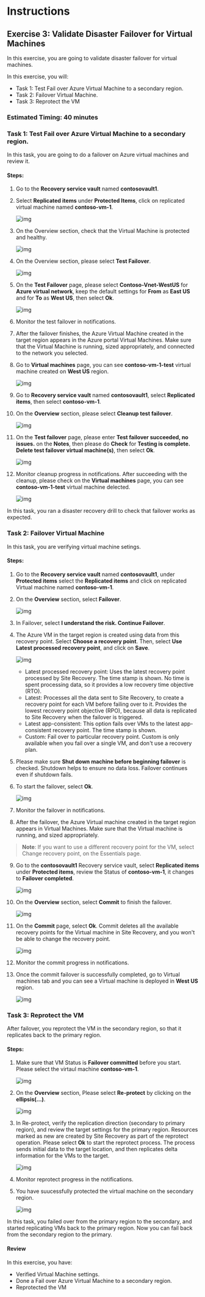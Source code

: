 # Instructions

## Exercise 3: Validate Disaster Failover for Virtual Machines

In this exercise, you are going to validate disaster failover for virtual machines. 

In this exercise, you will:

+ Task 1: Test Fail over Azure Virtual Machine to a secondary region.
+ Task 2: Failover Virtual Machine.
+ Task 3: Reprotect the VM

### Estimated Timing: 40 minutes

### Task 1: Test Fail over Azure Virtual Machine to a secondary region.

In this task, you are going to do a failover on Azure virtual machines and review it.

#### Steps:

1. Go to the **Recovery service vault** named **contosovault1**.

2. Select **Replicated items** under **Protected Items**, click on replicated virtual machine named **contoso-vm-1**.

    ![img](../media/ver1.png)

3. On the Overview section, check that the Virtual Machine is protected and healthy.

    ![img](../media/ver2.png)

4. On the Overview section, please select **Test Failover**.

    ![img](../media/ver3.png)

5. On the **Test Failover** page, please select **Contoso-Vnet-WestUS** for **Azure virtual network**, keep the default settings for **From** as **East US** and for **To** as **West US**, then select **Ok**.

    ![img](../media/ver4.png)

6. Monitor the test failover in notifications.

7. After the failover finishes, the Azure Virtual Machine created in the target region appears in the Azure portal Virtual Machines. Make sure that the Virtual Machine is running, sized appropriately, and connected to the network you selected.

8. Go to **Virtual machines** page, you can see **contoso-vm-1-test** virtual machine created on **West US** region. 

    ![img](../media/ver5lab11.png)

9. Go to **Recovery service vault** named **contosovault1**, select **Replicated items**, then select **contoso-vm-1**.

10. On the **Overview** section, please select **Cleanup test failover**.

    ![img](../media/ver6lab11.png)

11. On the **Test failover** page, please enter **Test failover succeeded, no issues.** on the **Notes**, then please do **Check** for **Testing is complete. Delete test failover virtual machine(s)**, then select **Ok**.

    ![img](../media/ver8lab11.png)

12. Monitor cleanup progress in notifications. After succeeding with the cleanup, please check on the **Virtual machines** page, you can see **contoso-vm-1-test** virtual machine delected. 

    ![img](../media/ver7lab11.png)

In this task, you ran a disaster recovery drill to check that failover works as expected. 

### Task 2: Failover Virtual Machine
In this task, you are verifying virtual machine setings.

#### Steps:

1. Go to the **Recovery service vault** named **contosovault1**, under **Protected items** select the **Replicated items** and click on replicated Virtual machine named **contoso-vm-1**.

2. On the **Overview** section, select **Failover**.

    ![img](../media/fa1.png)

3. In Failover, select **I understand the risk. Continue Failover**.     

4. The Azure VM in the target region is created using data from this recovery point. Select **Choose a recovery point**. Then, select **Use Latest processed recovery point**, and click on **Save**.

    ![img](../media/L11E3T1S3.png)

    - Latest processed recovery point: Uses the latest recovery point processed by Site Recovery. The time stamp is shown. No time is spent processing data, so it  provides a low recovery time objective (RTO).
    - Latest: Processes all the data sent to Site Recovery, to create a recovery point for each VM before failing over to it. Provides the lowest recovery point objective (RPO), because all data is replicated to Site Recovery when the failover is triggered.
    - Latest app-consistent: This option fails over VMs to the latest app-consistent recovery point. The time stamp is shown.
    - Custom: Fail over to particular recovery point. Custom is only available when you fail over a single VM, and don't use a recovery plan.

5. Please make sure **Shut down machine before beginning failover** is checked. Shutdown helps to ensure no data loss. Failover continues even if shutdown fails.

6. To start the failover, select **Ok**.

    ![img](../media/fa2.png)

7. Monitor the failover in notifications.

8. After the failover, the Azure Virtual machine created in the target region appears in Virtual Machines. Make sure that the Virtual machine is running, and sized appropriately. 

  >**Note**: If you want to use a different recovery point for the VM, select Change recovery point, on the Essentials page.
  
9. Go to the **contosovault1** Recovery service vault, select **Replicated items** under **Protected items**, review the Status of **contoso-vm-1**, it changes to **Failover completed**.

    ![img](../media/fa3.png)

10. On the **Overview** section, select **Commit** to finish the failover.

    ![img](../media/fa4.png)

11. On the **Commit** page, select **Ok**. Commit deletes all the available recovery points for the Virtual machine in Site Recovery, and you won't be able to change the recovery point.

    ![img](../media/fa5.png)

12. Monitor the commit progress in notifications.

13. Once the commit failover is successfully completed, go to Virtual machines tab and you can see a Virtual machine is deployed in **West US** region.

    ![img](../media/fa6.png)



### Task 3: Reprotect the VM

After failover, you reprotect the VM in the secondary region, so that it replicates back to the primary region.

#### Steps:

1. Make sure that VM Status is **Failover committed** before you start. Please select the virtaul machine **contoso-vm-1**.

    ![img](../media/fa7.png)

2. On the **Overview** section, Please select **Re-protect** by clicking on the **ellipsis(...)**.

    ![img](../media/fa8.png)

3. In Re-protect, verify the replication direction (secondary to primary region), and review the target settings for the primary region. Resources marked as new are created by Site Recovery as part of the reprotect operation. Please select **Ok** to start the reprotect process. The process sends initial data to the target location, and then replicates delta information for the VMs to the target.

    ![img](../media/fa9.png)

4. Monitor reprotect progress in the notifications.

5. You have suucessfully protected the virtual machine on the secondary region.

    ![img](../media/fa10.png)

In this task, you failed over from the primary region to the secondary, and started replicating VMs back to the primary region. Now you can fail back from the secondary region to the primary.

#### Review

In this exercise, you have:

- Verified Virtual Machine settings.
- Done a Fail over Azure Virtual Machine to a secondary region.
- Reprotected the VM




